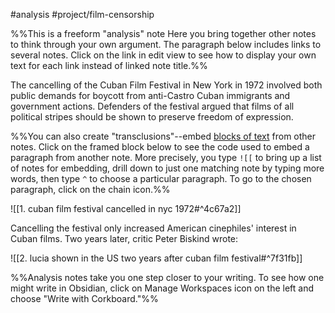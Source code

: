 #analysis 
#project/film-censorship 

%%This is a freeform "analysis" note 
 Here you bring together other notes to think through your own argument. 
 The paragraph below includes links to several notes. Click on the link in edit view to see how to display your own text for each link instead of linked note title.%%

The cancelling of the Cuban Film Festival in New York in 1972 involved both public demands for boycott from anti-Castro Cuban immigrants and government actions. Defenders of the festival argued that films of all political stripes should be shown to preserve freedom of expression.

%%You can also create "transclusions"--embed [blocks of text](https://help.obsidian.md/How+to/Link+to+blocks) from other notes.
 Click on the framed block below to see the code used to embed a paragraph from another note. More precisely, you type `![[` to bring up a list of notes for embedding, drill down to just one matching note by typing more words, then type `^` to choose a particular paragraph. To go to the chosen paragraph, click on the chain icon.%%

![[1. cuban film festival cancelled in nyc 1972#^4c67a2]]

Cancelling the festival only increased American cinephiles' interest in Cuban films. Two years later, critic Peter Biskind wrote:

![[2. lucia shown in the US two years after cuban film festival#^7f31fb]]

%%Analysis notes take you one step closer to your writing. To see how one might write in Obsidian, click on Manage Workspaces icon on the left and choose "Write with Corkboard."%%